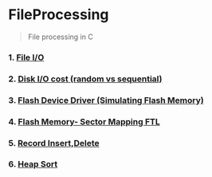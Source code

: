 # FileProcessing
>File processing in C

### 1. [File I/O](https://github.com/SW-H/FileProcessing/tree/master/1)
### 2. [Disk I/O cost (random vs sequential)](https://github.com/SW-H/FileProcessing/tree/master/2)
### 3. [Flash Device Driver (Simulating Flash Memory)](https://github.com/SW-H/FileProcessing/tree/master/3)
### 4. [Flash Memory- Sector Mapping FTL](https://github.com/SW-H/FileProcessing/tree/master/4)
### 5. [Record Insert,Delete](https://github.com/SW-H/FileProcessing/tree/master/5)
### 6. [Heap Sort](https://github.com/SW-H/FileProcessing/tree/master/6)
